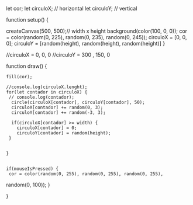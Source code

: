 let cor;
let circuloX; // horizontal
let circuloY; // vertical



function setup() {
 
  createCanvas(500, 500);// width x height
  background(color(100, 0, 0));
  cor = color(random(0, 225), random(0, 235), random(0, 245));
  circuloX = [0, 0, 0];
  circuloY = [random(height), random(height), random(height)]
 }

//circuloX = 0, 0, 0
//circuloY = 300 , 150, 0

  function draw() {
  
    fill(cor);
    
    //console.log(circuloX.lenght);
    for(let contador in circuloX) {
     // console.log(contador);
      circle(circuloX[contador], circuloY[contador], 50);
      circuloX[contador] += random(0, 3);
      circuloY[contador] += random(-3, 3); 
      
      if(circuloX[contador] >= width) {
        circuloX[contador] = 0; 
        circuloY[contador] = random(height);
     }
  
      
    }
  
      
    if(mouseIsPressed) {
     cor = color(random(0, 255), random(0, 255), random(0, 255),
random(0, 100));
    }
    
    
   }    